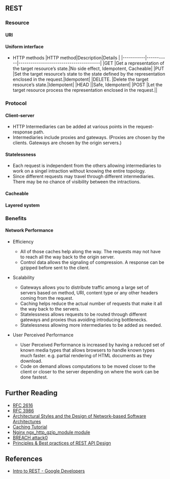 ## REST

### Resource
#### URI
#### Uniform interface
* HTTP methods
|HTTP method|Description|Details                                 |
|-----------|-----------|----------------------------------------|
|GET        |Get a representation of the target resource’s state.|No side effect, Idempotent, Cacheable|
|PUT        |Set the target resource’s state to the state defined by the representation enclosed in the request.|Idempotent|
|DELETE.    |Delete the target resource’s state.|Idempotent|
|HEAD       ||Safe, Idempotent|
|POST       |Let the target resource process the representation enclosed in the request.||

### Protocol
#### Client–server
* HTTP Intermediaries can be added at various points in the request-response path.
* Intermediaries include proxies and gateways. (Proxies are chosen by the clients. Gateways are chosen by the origin servers.)

#### Statelessness
* Each request is independent from the others allowing intermediaries to work on a singel intraction without knowing the entire topology.
* Since different requests may travel through different intermediaries. There may be no chance of visibility between the intractions.
#### Cacheable
#### Layered system

### Benefits
#### Network Performance
* Efficiency
    * All of those caches help along the way. The requests may not have to reach all the way back to the origin server.
    * Control data allows the signaling of compression. A response can be gzipped before sent to the client.

* Scalability
    * Gateways allows you to distribute traffic among a large set of servers based on method, URI, content type or any other headers coming from the request.
    * Caching helps reduce the actual number of requests that make it all the way back to the servers.
    * Statelessness allows requests to be routed through different gateways and proxies thus avoiding introducing bottlenecks.
    * Statelessness allowing more intermediaries to be added as needed.
        
* User Perceived Performance
    * User Perceived Performance is increased by having a reduced set of known media types that allows browsers to handle known types much faster.
    	e.g. partial rendering of HTML documents as they download.
    * Code on demand allows computations to be moved closer to the client or closer to the server depending on where the work can be done fastest.

## Further Reading
* [RFC 2616](http://www.ietf.org/rfc/rfc2616.txt​)
* [RFC 3986](https://www.rfc-editor.org/rfc/rfc3986.txt)
* [Architectural Styles and the Design of Network-based Software Architectures](https://www.ics.uci.edu/~fielding/pubs/dissertation/top.htm)
* [Caching Tutorial](http://www.mnot.net/cache_docs/)
* [Nginx ngx_http_gzip_module module](http://nginx.org/en/docs/http/ngx_http_gzip_module.html)
* [BREACH attack0](https://en.wikipedia.org/wiki/BREACH)
* [Principles & Best practices of REST API Design](https://blog.devgenius.io/best-practice-and-cheat-sheet-for-rest-api-design-6a6e12dfa89f)

## References
* [Intro to REST - Google Developers](https://youtu.be/YCcAE2SCQ6k)
